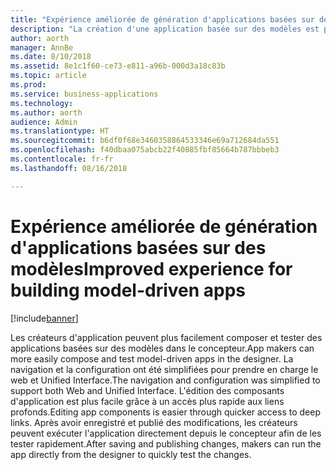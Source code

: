 ```yaml
---
title: "Expérience améliorée de génération d'applications basées sur des modèles"
description: "La création d'une application basée sur des modèles est plus facile pour configurer la navigation, ainsi que la sélection et la modification des composants basés sur des modèles"
author: aorth
manager: AnnBe
ms.date: 8/10/2018
ms.assetid: 8e1c1f60-ce73-e811-a96b-000d3a18c83b
ms.topic: article
ms.prod: 
ms.service: business-applications
ms.technology: 
ms.author: aorth
audience: Admin
ms.translationtype: HT
ms.sourcegitcommit: b6df0f68e3460358864533346e69a712684da551
ms.openlocfilehash: f40dbaa075abcb22f40885fbf85664b787bbbeb3
ms.contentlocale: fr-fr
ms.lasthandoff: 08/16/2018

---
```

# <a name="improved-experience-for-building-model-driven-apps"></a><span data-ttu-id="de53f-103">Expérience améliorée de génération d'applications basées sur des modèles</span><span class="sxs-lookup"><span data-stu-id="de53f-103">Improved experience for building model-driven apps</span></span>


[!include[banner](../../includes/banner.md)]

<span data-ttu-id="de53f-104">Les créateurs d'application peuvent plus facilement composer et tester des applications basées sur des modèles dans le concepteur.</span><span class="sxs-lookup"><span data-stu-id="de53f-104">App makers can more easily compose and test model-driven apps in the designer.</span></span> <span data-ttu-id="de53f-105">La navigation et la configuration ont été simplifiées pour prendre en charge le web et Unified Interface.</span><span class="sxs-lookup"><span data-stu-id="de53f-105">The navigation and configuration was simplified to support both Web and Unified Interface.</span></span> <span data-ttu-id="de53f-106">L'édition des composants d'application est plus facile grâce à un accès plus rapide aux liens profonds.</span><span class="sxs-lookup"><span data-stu-id="de53f-106">Editing app components is easier through quicker access to deep links.</span></span> <span data-ttu-id="de53f-107">Après avoir enregistré et publié des modifications, les créateurs peuvent exécuter l'application directement depuis le concepteur afin de les tester rapidement.</span><span class="sxs-lookup"><span data-stu-id="de53f-107">After saving and publishing changes, makers can run the app directly from the designer to quickly test the changes.</span></span>

